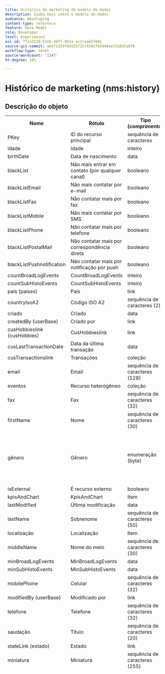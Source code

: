 ```yaml
---
title: Histórico de marketing do modelo de dados
description: Saiba mais sobre o modelo de dados
audience: developing
content-type: reference
feature: Data Model
role: Developer
level: Experienced
exl-id: 7f2a3139-57eb-48ff-9b1a-ac2caad2f691
source-git-commit: a6471d2970a55373574301fb5d49ee73103fa870
workflow-type: tm+mt
source-wordcount: '1347'
ht-degree: 10%

---
```


# Histórico de marketing (nms:history)

## Descrição do objeto

<table>
               <tr>
                  <th>Nome</th>
                  <th>Rótulo</th>
                  <th>Tipo (comprimento)</th>
                  <th>Valores de lista discriminada</th>
               </tr>
               <tr>
                  <td>PKey</td>
                  <td>ID do recurso principal</td>
                  <td>sequência de caracteres </td>
                  <td> </td>
               </tr>
               <tr>
                  <td>idade</td>
                  <td>Idade</td>
                  <td>inteiro </td>
                  <td> </td>
               </tr>
               <tr>
                  <td>birthDate</td>
                  <td>Data de nascimento</td>
                  <td>data </td>
                  <td> </td>
               </tr>
               <tr>
                  <td>blackList</td>
                  <td>Não mais entrar em contato (por qualquer canal)</td>
                  <td>booleano </td>
                  <td> </td>
               </tr>
               <tr>
                  <td>blackListEmail</td>
                  <td>Não mais contatar por e-mail</td>
                  <td>booleano </td>
                  <td> </td>
               </tr>
               <tr>
                  <td>blackListFax</td>
                  <td>Não contatar mais por fax</td>
                  <td>booleano </td>
                  <td> </td>
               </tr>
               <tr>
                  <td>blackListMobile</td>
                  <td>Não mais contatar por SMS</td>
                  <td>booleano </td>
                  <td> </td>
               </tr>
               <tr>
                  <td>blackListPhone</td>
                  <td>Não contatar mais por telefone</td>
                  <td>booleano </td>
                  <td> </td>
               </tr>
               <tr>
                  <td>blackListPostalMail</td>
                  <td>Não contatar mais por correspondência direta</td>
                  <td>booleano </td>
                  <td> </td>
               </tr>
               <tr>
                  <td>blackListPushnotification</td>
                  <td>Não contatar mais por notificação por push</td>
                  <td>booleano </td>
                  <td> </td>
               </tr>
               <tr>
                  <td>countBroadLogEvents</td>
                  <td>CountBroadLogEvents</td>
                  <td>inteiro </td>
                  <td> </td>
               </tr>
               <tr>
                  <td>countSubHistoEvents</td>
                  <td>CountSubHistoEvents</td>
                  <td>inteiro </td>
                  <td> </td>
               </tr>
               <tr>
                  <td>país (países)</td>
                  <td>País</td>
                  <td>link </td>
                  <td> </td>
               </tr>
               <tr>
                  <td>countryIsoA2</td>
                  <td>Código ISO A2</td>
                  <td>sequência de caracteres (2)</td>
                  <td> </td>
               </tr>
               <tr>
                  <td>criado</td>
                  <td>Criado</td>
                  <td>data </td>
                  <td> </td>
               </tr>
               <tr>
                  <td>createdBy (userBase)</td>
                  <td>Criado por</td>
                  <td>link </td>
                  <td> </td>
               </tr>
               <tr>
                  <td>cusHobbieslink (cusHobbies)</td>
                  <td>CusHobbieslink</td>
                  <td>link </td>
                  <td> </td>
               </tr>
               <tr>
                  <td>cusLastTransactionDate</td>
                  <td>Data da última transação</td>
                  <td>data </td>
                  <td> </td>
               </tr>
               <tr>
                  <td>cusTransactionslink</td>
                  <td>Transações</td>
                  <td>coleção </td>
                  <td> </td>
               </tr>
               <tr>
                  <td>email</td>
                  <td>Email</td>
                  <td>sequência de caracteres (128)</td>
                  <td> </td>
               </tr>
               <tr>
                  <td>eventos</td>
                  <td>Recurso heterogêneo</td>
                  <td>coleção </td>
                  <td> </td>
               </tr>
               <tr>
                  <td>fax</td>
                  <td>Fax</td>
                  <td>sequência de caracteres (32)</td>
                  <td> </td>
               </tr>
               <tr>
                  <td>firstName</td>
                  <td>Nome</td>
                  <td>sequência de caracteres (30)</td>
                  <td> </td>
               </tr>
               <tr>
                  <td>gênero</td>
                  <td>Gênero</td>
                  <td>enumeração (byte) </td>
                  <td>
                     <ul>
                        <li>Não especificado - desconhecido - 0</li>
                        <li>Masculino - masculino - 1</li>
                        <li>Feminino - feminino - 2</li>
                        <li>VALOR INVÁLIDO - __Valor_Inválido__ - __Valor_Inválido__</li>
                     </ul>
                  </td>
               </tr>
               <tr>
                  <td>isExternal</td>
                  <td>É recurso externo</td>
                  <td>booleano </td>
                  <td> </td>
               </tr>
               <tr>
                  <td>kpisAndChart</td>
                  <td>KpisAndChart</td>
                  <td>Item </td>
                  <td> </td>
               </tr>
               <tr>
                  <td>lastModified</td>
                  <td>Última modificação</td>
                  <td>data </td>
                  <td> </td>
               </tr>
               <tr>
                  <td>lastName</td>
                  <td>Sobrenome</td>
                  <td>sequência de caracteres (50)</td>
                  <td> </td>
               </tr>
               <tr>
                  <td>localização</td>
                  <td>Localização</td>
                  <td>Item </td>
                  <td> </td>
               </tr>
               <tr>
                  <td>middleName</td>
                  <td>Nome do meio</td>
                  <td>sequência de caracteres (30)</td>
                  <td> </td>
               </tr>
               <tr>
                  <td>minBroadLogEvents</td>
                  <td>MinBroadLogEvents</td>
                  <td>data </td>
                  <td> </td>
               </tr>
               <tr>
                  <td>minSubHistoEvents</td>
                  <td>MinSubHistoEvents</td>
                  <td>data </td>
                  <td> </td>
               </tr>
               <tr>
                  <td>mobilePhone</td>
                  <td>Celular</td>
                  <td>sequência de caracteres (32)</td>
                  <td> </td>
               </tr>
               <tr>
                  <td>modifiedBy (userBase)</td>
                  <td>Modificado por</td>
                  <td>link </td>
                  <td> </td>
               </tr>
               <tr>
                  <td>telefone</td>
                  <td>Telefone</td>
                  <td>sequência de caracteres (32)</td>
                  <td> </td>
               </tr>
               <tr>
                  <td>saudação</td>
                  <td>Título</td>
                  <td>sequência de caracteres (20)</td>
                  <td> </td>
               </tr>
               <tr>
                  <td>stateLink (estado)</td>
                  <td>Estado</td>
                  <td>link </td>
                  <td> </td>
               </tr>
               <tr>
                  <td>miniatura</td>
                  <td>Miniatura</td>
                  <td>sequência de caracteres (255)</td>
                  <td> </td>
               </tr>
               <tr>
                  <td>timeZone</td>
                  <td>Fuso horário</td>
                  <td>enumeração (cadeia de caracteres) (64)</td>
                  <td>
                     <ul>
                        <li>(GMT-02:00) Atlântico Central - Atlântico_Geórgia_do_Sul - Atlântico/Geórgia_do_Sul</li>
                        <li>(GMT+02:00) Amã - Ásia_Amã - Ásia/Amã</li>
                        <li>(GMT-03:00) Brasi - América_São_Paulo - América/São_Paulo</li>
                        <li>(GMT+06:00) Astana, Daca - Ásia_Daca - Ásia/Daca</li>
                        <li>(GMT+06:00) Novossibirsk - Ásia_Novosibirsk - Ásia/Novosibirsk</li>
                        <li>(GMT+02:00) Windhoek - África_Windhoek - África/Windhoek</li>
                        <li>(GMT+04:00) Cáucaso, Erevan - Ásia_Erevan - Ásia/Erevan</li>
                        <li>(GMT-04:00) Manaus - América_Manaus - América/Manaus</li>
                        <li>(GMT+03:30) Teerã - Ásia_Teerã - Ásia/Teerã</li>
                        <li>(GMT+12:00) Auckland, Wellington - Pacific_Auckland - Pacífico/Auckland</li>
                        <li>(GMT+02:00) Jerusalém - Ásia_Jerusalém - Ásia/Jerusalém</li>
                        <li>(GMT+03:00) Moscou, São Petersburgo, Volgogrado - Europa_Moscou - Europa/Moscou</li>
                        <li>(GMT+09:30) Adelaide - Austrália_Adelaide - Austrália/Adelaide</li>
                        <li>(GMT+10:00) Camberra, Melbourne, Sydney - Austrália_Camberra - Austrália/Camberra</li>
                        <li>(GMT+08:00) Perth - Austrália_Perth - Austrália/Perth</li>
                        <li>(GMT+09:00) Yakoutsk - Ásia_Yakutsk - Ásia/Yakutsk</li>
                        <li>(GMT-10:00) Hawai - Pacífico_Honolulu - Pacífico/Honolulu</li>
                        <li>(GMT+04:00) Baku - Ásia_Baku - Ásia/Baku</li>
                        <li>(GMT+10:00) Vladivostok - Ásia_Vladivostok - Ásia/Vladivostok</li>
                        <li>(GMT+09:00) Seul - Ásia_Seul - Ásia/Seul</li>
                        <li>(GMT+01:00) Sarajevo, Skoplje, Sófia, Varsóvia, Zagreb - Europa_Sarajevo - Europa/Sarajevo</li>
                        <li>(GMT+04:00) Abu Dhabi, Muscat - Ásia_Muscat - Ásia/Muscat</li>
                        <li>(GMT+08:00) Kuala Lumpur, Cingapura - Ásia_Kuala_Lumpur - Ásia/Kuala_Lumpur</li>
                        <li>(GMT+09:00) Osaka, Saporo, Tóquio - Ásia_Tóquio - Ásia/Tóquio</li>
                        <li>(GMT+10:00) Brisbane - Austrália_Brisbane - Austrália/Brisbane</li>
                        <li>(GMT+05:30) Sri Jayawardenepura - Ásia_Colombo - Ásia/Colombo</li>
                        <li>(GMT+02:00) Harare, Pretória - África_Harare - África/Harare</li>
                        <li>(GMT+08:00) Oulan-Bator - Ásia_Ulan_Bator - Ásia/Ulan_Bator</li>
                        <li>(GMT-02:00) Horário de Greenwich menos 2 horas - Gmt_m2 - Etc/GMT+2</li>
                        <li>(GMT-03:00) Horário de Greenwich menos 3 horas - Gmt_m3 - Etc/GMT+3</li>
                        <li>(GMT-01:00) Horário de Greenwich menos 1 hora - Gmt_m1 - Etc/GMT+1</li>
                        <li>(GMT-06:00) Horário de Greenwich menos 6 horas - Gmt_m6 - Etc/GMT+6</li>
                        <li>(GMT-07:00) Horário de Greenwich menos 7 horas - Gmt_m7 - Etc/GMT+7</li>
                        <li>(GMT-04:00) Horário de Greenwich menos 4 horas - Gmt_m4 - Etc/GMT+4</li>
                        <li>(GMT) Casablanca - África_Casablanca - África/Casablanca</li>
                        <li>(GMT+05:30) Calcutá, Chennai, Mumbai, Nova Délhi - Ásia_Calcutá - Ásia/Calcutá</li>
                        <li>(GMT-11:00) Horário de Greenwich menos 11 horas - Gmt_m11 - Etc/GMT+11</li>
                        <li>(GMT-09:00) Horário de Greenwich menos 9 horas - Gmt_m9 - Etc/GMT+9</li>
                        <li>(GMT-03:30) Terra Nova - América_St_Johns - América/St_Johns</li>
                        <li>(GMT+03:00) Horário de Greenwich mais 3 horas - Gmt_p3 - Etc/GMT-3</li>
                        <li>(GMT-04:30) Caracas - América_Caracas - América/Caracas</li>
                        <li>(GMT+01:00) Amsterdã, Berlim, Berna, Roma, Estocolmo, Viena - Europa_Berlim - Europa/Berlim</li>
                        <li>(GMT-07:00) Chihuahua, La Paz, Mazatlan - América_Chihuahua - América/Chihuahua</li>
                        <li>(GMT+03:00) Nairóbi - África_Nairóbi - África/Nairóbi</li>
                        <li>(GMT-04:00) Assunção - América_Assunção - América/Assunção</li>
                        <li>(GMT+03:00) Bagdá - Ásia_Bagdá - Ásia/Bagdá</li>
                        <li>(GMT-10:00) Horário de Greenwich menos 10 horas - Gmt_m10 - Etc/GMT+10</li>
                        <li>(GMT-03:00) Groenlândia - América_Godthab - América/Godthab</li>
                        <li>(GMT+02:00) Damas - Ásia_Damasco - Ásia/Damasco</li>
                        <li>(GMT-11:00) Samoa - Samoa do Pacífico - Pacífico/Samoa</li>
                        <li>(GMT-05:00) Bogotá, Lima, Quito - América_Bogota - América/Bogotá</li>
                        <li>(GMT+01:00) Bruxelas, Copenhague, Madri, Paris - Europa_Paris - Europa/Paris</li>
                        <li>(GMT+08:00) Pequim, Chongqing, Hong Kong, Urumqi - Ásia_Xangai - Ásia/Xangai</li>
                        <li>(GMT+12:00) Fidji - Pacífico_Fiji - Pacífico/Fiji</li>
                        <li>(GMT+02:00) Atenas, Istambul, Minsk - Europa_Atenas - Europa/Atenas</li>
                        <li>(GMT+04:00) Tbilissi - Ásia_Tbilisi - Ásia/Tbilisi</li>
                        <li>VALOR INVÁLIDO - __Valor_Inválido__ - __Valor_Inválido__</li>
                        <li>(GMT+05:45) Catmandu - Ásia_Katmandu - Ásia/Katmandu</li>
                        <li>(GMT-05:00) Indiana (Leste) - América_Indianápolis - América/Indianápolis</li>
                        <li>(GMT-01:00) Ilhas de Cabo Verde - Atlântico_Cabo_Verde - Atlântico/Cabo_Verde</li>
                        <li>(GMT+04:00) Port Louis - Índico_Maurício - Índico/Maurício</li>
                        <li>(GMT+08:00) Taipei - Ásia_Taipei - Ásia/Taipei</li>
                        <li>(GMT+06:30) Rangum - Ásia_Rangum - Ásia/Rangum</li>
                        <li>(GMT+11:00) Magadan, Ilhas Salomão, Nova Caledônia - Pacífico_Guadalcanal - Pacífico/Guadalcanal</li>
                        <li>(GMT+02:00) Cairo - África_Cairo - África/Cairo</li>
                        <li>(GMT+05:00) Ecaterimburgo - Ásia_Ecaterimburgo - Ásia/Ecaterimburgo</li>
                        <li>(GMT+08:00) Irkoutsk - Ásia_Irkutsk - Ásia/Irkutsk</li>
                        <li>(GMT+10:00) Guam, Porto Moresby - Pacífico_Guam - Pacífico/Guam</li>
                        <li>(GMT-04:00) Horário Padrão do Atlântico (Canadá) - América_Halifax - América/Halifax</li>
                        <li>(GMT) Horário de Greenwich - GMT - GMT</li>
                        <li>Padrão - nenhum - nenhum</li>
                        <li>(GMT-04:00) La Paz - América_La_Paz - América/La_Paz</li>
                        <li>(GMT-06:00) Guadalajara, México, Monterrey - América_Cidade_do_México - América/Cidade_do_México</li>
                        <li>(GMT+09:30) Darwin - Austrália_Darwin - Austrália/Darwin</li>
                        <li>(GMT-05:00) Leste (Estados Unidos e Canadá) - América_Nova_York - América/Nova_York</li>
                        <li>(GMT-05:00) Horário de Greenwich menos 5 horas - Gmt_m5 - Etc/GMT+5</li>
                        <li>(GMT+05:00) Islamabad, Karachi, Tachkent - Ásia_Karachi - Ásia/Karachi</li>
                        <li>(GMT+03:00) Koweït, Riade - Ásia_Riade - Ásia/Riade</li>
                        <li>(GMT-08:00) Horário de Greenwich menos 8 horas - Gmt_m8 - Etc/GMT+8</li>
                        <li>(GMT-01:00) Açores - Atlântico_Açores - Atlântico/Açores</li>
                        <li>(GMT+07:00) Bangkok, Hanói, Jacarta - Ásia_Bangkok - Ásia/Bangkok</li>
                        <li>(GMT) Monróvia - África_Monróvia - África/Monróvia</li>
                        <li>(GMT-09:00) Alasca - América_Anchorage - América/Anchorage</li>
                        <li>(GMT+01:00) Belgrado, Bratislava, Budapeste, Liubliana, Praga - Europa_Belgrado - Europa/Belgrado</li>
                        <li>(GMT) Reiquiavique - Atlântico_Reiquiavique - Atlântico/Reiquiavique</li>
                        <li>(GMT+02:00) Bucareste - Europa_Bucareste - Europa/Bucareste</li>
                        <li>(GMT+05:00) Horário de Greenwich mais 5 horas - Gmt_p5 - Etc/GMT-5</li>
                        <li>(GMT+04:00) Horário de Greenwich mais 4 horas - Gmt_p4 - Etc/GMT-4</li>
                        <li>(GMT+07:00) Horário de Greenwich mais 7 horas - Gmt_p7 - Etc/GMT-7</li>
                        <li>(GMT+06:00) Horário de Greenwich mais 6 horas - Gmt_p6 - Etc/GMT-6</li>
                        <li>(GMT+01:00) Horário de Greenwich mais 1 hora - Gmt_p1 - Etc/GMT-1</li>
                        <li>(GMT-08:00) Pacífico (Estados Unidos e Canadá) - América_Los_Angeles - América/Los_Angeles</li>
                        <li>(GMT+02:00) Horário de Greenwich mais 2 horas - Gmt_p2 - Etc/GMT-2</li>
                        <li>(GMT+07:00) Krasnoïarsk - Ásia_Krasnoyarsk - Ásia/Krasnoyarsk</li>
                        <li>(GMT+09:00) Horário de Greenwich mais 9 horas - Gmt_p9 - Etc/GMT-9</li>
                        <li>(GMT+08:00) Horário de Greenwich mais 8 horas - Gmt_p8 - Etc/GMT-8</li>
                        <li>(GMT+10:00) Hobart - Austrália_Hobart - Austrália/Hobart</li>
                        <li>(GMT+13:00) Nuku'alofa - Pacífico_Tongatapu - Pacífico/Tongatapu</li>
                        <li>(GMT-06:00) América Central - América_Regina - América/Regina</li>
                        <li>(GMT-03:00) Buenos Aires, Caiena, Fortaleza - América_Buenos_Aires - América/Buenos_Aires</li>
                        <li>(GMT-07:00) Montanhas Rochosas (Estados Unidos e Canadá) - América_Denver - América/Denver</li>
                        <li>(GMT+01:00) África Central - Oeste - África_Luanda - África/Luanda</li>
                        <li>(GMT+02:00) Helsinque, Kiev, Riga, Sófia, Tallinn, Vilnius - Europa_Helsinque - Europa/Helsinque</li>
                        <li>(GMT) Horário de Greenwich: Dublin, Edimburgo, Lisboa, Londres - Europa_Londres - Europa/Londres</li>
                        <li>(GMT-07:00) Arizona - América_Phoenix - América/Phoenix</li>
                        <li>(GMT+02:00) Beirute - Ásia_Beirute - Ásia/Beirute</li>
                        <li>(GMT+04:30) Cabul - Ásia_Cabul - Ásia/Cabul</li>
                        <li>(GMT-06:00) Centro (Estados Unidos e Canadá) - América_Chicago - América/Chicago</li>
                        <li>(GMT+11:00) Horário de Greenwich mais 11 horas - Gmt_p11 - Etc/GMT-11</li>
                        <li>(GMT+10:00) Horário de Greenwich mais 10 horas - Gmt_p10 - Etc/GMT-10</li>
                        <li>(GMT+13:00) Horário de Greenwich mais 13 horas - Gmt_p13 - Etc/GMT-13</li>
                        <li>(GMT+12:00) Horário de Greenwich mais 12 horas - Gmt_p12 - Etc/GMT-12</li>
                        <li>(GMT-04:00) Santiago - América_Santiago - América/Santiago</li>
                        <li>(GMT-03:00) Montevidéu - América_Montevidéu - América/Montevidéu</li>
                        <li>(GMT-04:00) Cuiaba - América_Cuiaba - América/Cuiaba</li>
                     </ul>
                  </td>
               </tr>
               <tr>
                  <td>título</td>
                  <td>Perfil</td>
                  <td>sequência de caracteres (255)</td>
                  <td> </td>
               </tr>
            </table>

## Filtros

Aniversário (aniversário)

<table>
<tr>
<th>Nome</th>
<th>Tipo</th>
</tr>
<tr>
<td>includeStart</td>
<td>booleano</td>
</tr>
<tr>
<td>previousUnitsValue</td>
<td>inteiro</td>
</tr>
<tr>
<td>nextUnitsValue</td>
<td>inteiro</td>
</tr>
<tr>
<td>endDay</td>
<td>data</td>
</tr>
<tr>
<td>precision</td>
<td>enumeração</td>
</tr>
<tr>
<td>relativeValue</td>
<td>sequência de caracteres</td>
</tr>
<tr>
<td>mês</td>
<td>data</td>
</tr>
<tr>
<td>operador</td>
<td>enumeração</td>
</tr>
<tr>
<td>includeEnd</td>
<td>booleano</td>
</tr>
<tr>
<td>endMonth</td>
<td>data</td>
</tr>
<tr>
<td>tipo</td>
<td>enumeração</td>
</tr>
<tr>
<td>dia</td>
<td>data</td>
</tr>
</table>

Por e-mail (byEmail)

<table>
<tr>
<th>Nome</th>
<th>Tipo</th>
</tr>
<tr>
<td>email</td>
<td>sequência de caracteres</td>
</tr>
</table>

Por chaves (byKeysProfile)

<table>
<tr>
<th>Nome</th>
<th>Tipo</th>
</tr>
<tr>
<td>email</td>
<td>sequência de caracteres</td>
</tr>
</table>

Por nome ou email (byText)

<table>
<tr>
<th>Nome</th>
<th>Tipo</th>
</tr>
<tr>
<td>texto</td>
<td>sequência de caracteres</td>
</tr>
</table>

Por público estático (byStaticAudience)

<table>
<tr>
<th>Nome</th>
<th>Tipo</th>
</tr>
<tr>
<td>público-alvo</td>
<td>link</td>
</tr>
</table>

Clicado (hasClickedDelivery)

<table>
<tr>
<th>Nome</th>
<th>Tipo</th>
</tr>
<tr>
<td>entrega</td>
<td>link</td>
</tr>
</table>

Aberto (hasOpenedDelivery)

<table>
<tr>
<th>Nome</th>
<th>Tipo</th>
</tr>
<tr>
<td>entrega</td>
<td>link</td>
</tr>
</table>

Perfil (perfil)

<table>
<tr>
<th>Nome</th>
<th>Tipo</th>
</tr>
<tr>
<td>perfil</td>
<td>link</td>
</tr>
</table>

Recebido (hasReceivedDelivery)

<table>
<tr>
<th>Nome</th>
<th>Tipo</th>
</tr>
<tr>
<td>entrega</td>
<td>link</td>
</tr>
</table>

Assinantes (assinantes)

<table>
<tr>
<th>Nome</th>
<th>Tipo</th>
</tr>
<tr>
<td>serviço</td>
<td>link</td>
</tr>
</table>
